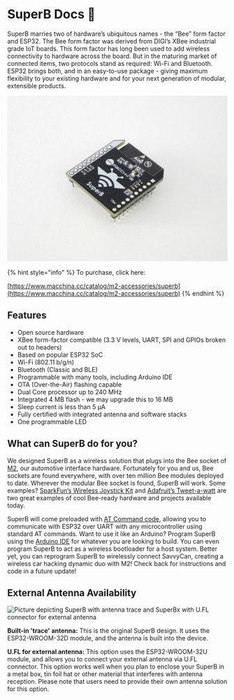 # SuperB Docs 🐝

SuperB marries two of hardware’s ubiquitous names - the “Bee” form factor and ESP32. The Bee form factor was derived from DIGI’s XBee industrial grade IoT boards. This form factor has long been used to add wireless connectivity to hardware across the board. But in the maturing market of connected items, two protocols stand as required: Wi-Fi and Bluetooth. ESP32 brings both, and in an easy-to-use package - giving maximum flexibility to your existing hardware and for your next generation of modular, extensible products.

![](../.gitbook/assets/img_6709%20%281%29.JPG)

{% hint style="info" %}
To purchase, click here:  

 [https://www.macchina.cc/catalog/m2-accessories/superb](https://www.macchina.cc/catalog/m2-accessories/superb)
{% endhint %}

## Features

* Open source hardware
* XBee form-factor compatible \(3.3 V levels, UART, SPI and GPIOs broken out to headers\)
* Based on popular ESP32 SoC
* Wi-Fi \(802.11 b/g/n\)
* Bluetooth \(Classic and BLE\)
* Programmable with many tools, including Arduino IDE
* OTA \(Over-the-Air\) flashing capable
* Dual Core processor up to 240 MHz
* Integrated 4 MB flash - we may upgrade this to 16 MB
* Sleep current is less than 5 μA
* Fully certified with integrated antenna and software stacks
* One programmable LED

## What can SuperB do for you?

We designed SuperB as a wireless solution that plugs into the Bee socket of [M2](https://www.macchina.cc/m2-introduction), our automotive interface hardware. Fortunately for you and us, Bee sockets are found everywhere, with over ten million Bee modules deployed to date. Wherever the modular Bee socket is found, SuperB will work. Some examples? [SparkFun’s Wireless Joystick Kit](https://www.sparkfun.com/products/14051) and [Adafruit’s Tweet-a-watt](https://learn.adafruit.com/tweet-a-watt) are two great examples of cool Bee-ready hardware and projects available today.

SuperB will come preloaded with [AT Command code](https://github.com/espressif/esp32-at), allowing you to communicate with ESP32 over UART with any microcontroller using standard AT commands. Want to use it like an Arduino? Program SuperB using the [Arduino IDE](https://github.com/espressif/arduino-esp32) for whatever you are looking to build. You can even program SuperB to act as a wireless bootloader for a host system. Better yet, you can reprogram SuperB to wirelessly connect SavvyCan, creating a wireless car hacking dynamic duo with M2! Check back for instructions and code in a future update!

## External Antenna Availability

![Picture depicting SuperB with antenna trace and SuperBx with U.FL connector for external antenna](../.gitbook/assets/render8-labels3_png_project-body.jpg)

**Built-in 'trace' antenna:** This is the original SuperB design. It uses the ESP32-WROOM-32D module, and the antenna is built into the device.

**U.FL for external antenna:** This option uses the ESP32-WROOM-32U module, and allows you to connect your external antenna via U.FL connector. This option works well when you plan to enclose your SuperB in a metal box, tin foil hat or other material that interferes with antenna reception. Please note that users need to provide their own antenna solution for this option.



